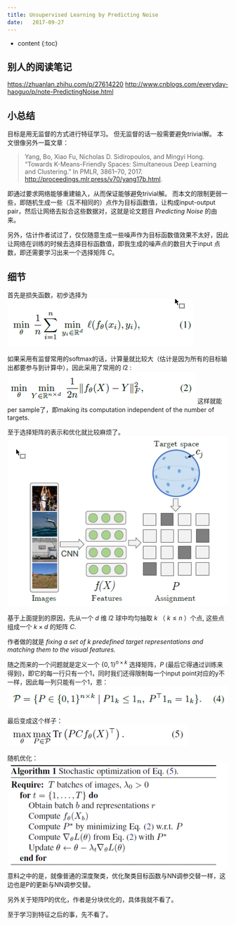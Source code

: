 ```yaml
--- 
title: Unsupervised Learning by Predicting Noise
date:   2017-09-27
---
```



* content
{:toc}

## 别人的阅读笔记
https://zhuanlan.zhihu.com/p/27614220
http://www.cnblogs.com/everyday-haoguo/p/note-PredictingNoise.html

## 小总结

目标是用无监督的方式进行特征学习。
但无监督的话一般需要避免trivial解。
本文很像另外一篇文章：
>Yang, Bo, Xiao Fu, Nicholas D. Sidiropoulos, and Mingyi Hong. “Towards K-Means-Friendly Spaces: Simultaneous Deep Learning and Clustering.” In PMLR, 3861–70, 2017. http://proceedings.mlr.press/v70/yang17b.html.

即通过要求网络能够重建输入，从而保证能够避免trivial解。
而本文的限制更弱一些，即随机生成一些（互不相同的）点作为目标函数值，让构成input-output pair，然后让网络去拟合这些数据对，这就是论文题目 _Predicting Noise_ 的由来。

另外，估计作者试过了，仅仅随意生成一些噪声作为目标函数值效果不太好，因此让网络在训练的时候去选择目标函数值，即我生成的噪声点的数目大于input 点数，即还需要学习出来一个选择矩阵 $C$。

## 细节
首先是损失函数，初步选择为
![](UnsupervisedLearningbyPredictingNoise\ob1.png)

如果采用有监督常用的softmax的话，计算量就比较大（估计是因为所有的目标输出都要参与到计算中），因此采用了常用的 $l2$ :
![](UnsupervisedLearningbyPredictingNoise\ob2.png)
这样就能per sample了，即making its computation independent of the number of targets.

至于选择矩阵的表示和优化就比较麻烦了。
![](UnsupervisedLearningbyPredictingNoise\diagram.png)

基于上面提到的原因，先从一个 $d$ 维 $l2$ 球中均匀抽取 $k$ （ $k \le n$ ）个点, 这些点组成一个 $k\times d$ 的矩阵 $C$.

作者做的就是 _fixing a set of k predefined target representations and matching them to the visual features._

随之而来的一个问题就是定义一个 $\{0,1\}^{n\times k}$ 选择矩阵，$P$  (最后它得通过训练来得到)，即它的每一行只有一个1，同时我们还得限制每一个input point对应的y不一样，因此每一列只能有一个1，恩：
![](UnsupervisedLearningbyPredictingNoise\constraint.png)

最后变成这个样子：
![](UnsupervisedLearningbyPredictingNoise\ob3.png)


随机优化：
![](UnsupervisedLearningbyPredictingNoise\optimization.png)
意料之中的是，就像普通的深度聚类，优化聚类目标函数与NN调参交替一样，这边也是P的更新与NN调参交替。

另外关于矩阵P的优化，作者是分块优化的，具体我就不看了。

至于学习到特征之后的事，先不看了。